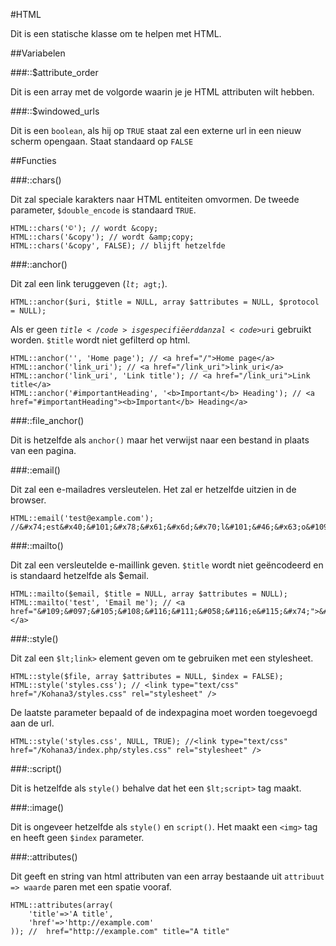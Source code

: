 #HTML

Dit is een statische klasse om te helpen met HTML.

##Variabelen

###::$attribute_order

Dit is een array met de volgorde waarin je je HTML attributen wilt hebben.

###::$windowed_urls

Dit is een <code>boolean</code>, als hij op <code>TRUE</code> staat zal een externe url in een nieuw scherm opengaan. Staat standaard op <code>FALSE</code>

##Functies

###::chars()

Dit zal speciale karakters naar HTML entiteiten omvormen. De tweede parameter, <code>$double_encode</code> is standaard <code>TRUE</code>.

    HTML::chars('©'); // wordt &copy;
    HTML::chars('&copy'); // wordt &amp;copy;
    HTML::chars('&copy', FALSE); // blijft hetzelfde

###::anchor()

Dit zal een link teruggeven (<code>$lt;a$gt;</code>).

    HTML::anchor($uri, $title = NULL, array $attributes = NULL, $protocol = NULL);

Als er geen <code>$title</code> is gespecifiëerd dan zal <code>$uri</code> gebruikt worden. <code>$title</code> wordt niet gefilterd op html.

    HTML::anchor('', 'Home page'); // <a href="/">Home page</a>
    HTML::anchor('link_uri'); // <a href="/link_uri">link_uri</a>
    HTML::anchor('link_uri', 'Link title'); // <a href="/link_uri">Link title</a>
    HTML::anchor('#importantHeading', '<b>Important</b> Heading'); // <a href="#importantHeading"><b>Important</b> Heading</a>

###::file_anchor()

Dit is hetzelfde als <code>anchor()</code> maar het verwijst naar een bestand in plaats van een pagina.

###::email()

Dit zal een e-mailadres versleutelen. Het zal er hetzelfde uitzien in de browser.

    HTML::email('test@example.com'); //&#x74;est&#x40;&#101;&#x78;&#x61;&#x6d;&#x70;l&#101;&#46;&#x63;o&#109;

###::mailto()

Dit zal een versleutelde e-maillink geven. <code>$title</code> wordt niet geëncodeerd en is standaard hetzelfde als $email.

    HTML::mailto($email, $title = NULL, array $attributes = NULL);
    HTML::mailto('test', 'Email me'); // <a href="&#109;&#097;&#105;&#108;&#116;&#111;&#058;&#116;e&#115;&#x74;">&#116;e&#115;&#x74;</a>

###::style()

Dit zal een <code>$lt;link&gt;</code> element geven om te gebruiken met een stylesheet.

    HTML::style($file, array $attributes = NULL, $index = FALSE);
    HTML::style('styles.css'); // <link type="text/css" href="/Kohana3/styles.css" rel="stylesheet" />

De laatste parameter bepaald of de indexpagina moet worden toegevoegd aan de url.

    HTML::style('styles.css', NULL, TRUE); //<link type="text/css" href="/Kohana3/index.php/styles.css" rel="stylesheet" />

###::script()

Dit is hetzelfde als <code>style()</code> behalve dat het een <code>$lt;script&gt;</code> tag maakt.

###::image()

Dit is ongeveer hetzelfde als <code>style()</code> en <code>script()</code>. Het maakt een <code>&lt;img&gt;</code> tag en heeft geen <code>$index</code> parameter.

###::attributes()

Dit geeft en string van html attributen van een array bestaande uit <code>attribuut => waarde</code> paren met een spatie vooraf.

    HTML::attributes(array(
        'title'=>'A title',
        'href'=>'http://example.com'
    )); //  href="http://example.com" title="A title"
